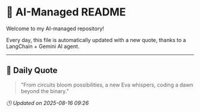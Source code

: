 # 🧠 AI-Managed README

Welcome to my AI-managed repository!

Every day, this file is automatically updated with a new quote, thanks to a LangChain + Gemini AI agent.

---

## 📅 Daily Quote

> "From circuits bloom possibilities, a new Eva whispers, coding a dawn beyond the binary."

*🕒 Updated on 2025-08-16 09:26*